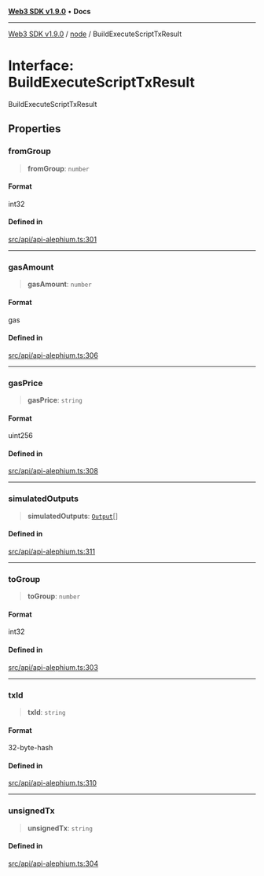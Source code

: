 [**Web3 SDK v1.9.0**](../../../README.md) • **Docs**

***

[Web3 SDK v1.9.0](../../../globals.md) / [node](../README.md) / BuildExecuteScriptTxResult

# Interface: BuildExecuteScriptTxResult

BuildExecuteScriptTxResult

## Properties

### fromGroup

> **fromGroup**: `number`

#### Format

int32

#### Defined in

[src/api/api-alephium.ts:301](https://github.com/Mystic-Nayy/alephium-web3/blob/ee41f5e0e7d7fb0b155fe62f05b2ac03772895ca/packages/web3/src/api/api-alephium.ts#L301)

***

### gasAmount

> **gasAmount**: `number`

#### Format

gas

#### Defined in

[src/api/api-alephium.ts:306](https://github.com/Mystic-Nayy/alephium-web3/blob/ee41f5e0e7d7fb0b155fe62f05b2ac03772895ca/packages/web3/src/api/api-alephium.ts#L306)

***

### gasPrice

> **gasPrice**: `string`

#### Format

uint256

#### Defined in

[src/api/api-alephium.ts:308](https://github.com/Mystic-Nayy/alephium-web3/blob/ee41f5e0e7d7fb0b155fe62f05b2ac03772895ca/packages/web3/src/api/api-alephium.ts#L308)

***

### simulatedOutputs

> **simulatedOutputs**: [`Output`](../type-aliases/Output.md)[]

#### Defined in

[src/api/api-alephium.ts:311](https://github.com/Mystic-Nayy/alephium-web3/blob/ee41f5e0e7d7fb0b155fe62f05b2ac03772895ca/packages/web3/src/api/api-alephium.ts#L311)

***

### toGroup

> **toGroup**: `number`

#### Format

int32

#### Defined in

[src/api/api-alephium.ts:303](https://github.com/Mystic-Nayy/alephium-web3/blob/ee41f5e0e7d7fb0b155fe62f05b2ac03772895ca/packages/web3/src/api/api-alephium.ts#L303)

***

### txId

> **txId**: `string`

#### Format

32-byte-hash

#### Defined in

[src/api/api-alephium.ts:310](https://github.com/Mystic-Nayy/alephium-web3/blob/ee41f5e0e7d7fb0b155fe62f05b2ac03772895ca/packages/web3/src/api/api-alephium.ts#L310)

***

### unsignedTx

> **unsignedTx**: `string`

#### Defined in

[src/api/api-alephium.ts:304](https://github.com/Mystic-Nayy/alephium-web3/blob/ee41f5e0e7d7fb0b155fe62f05b2ac03772895ca/packages/web3/src/api/api-alephium.ts#L304)
